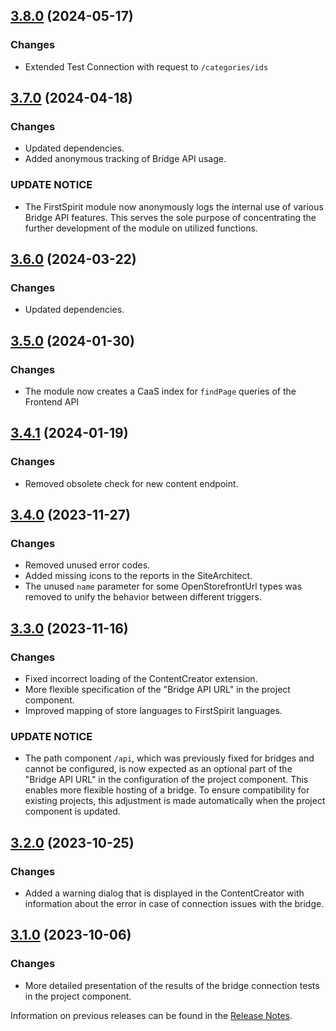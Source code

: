 ## [3.8.0](https://github.com/e-Spirit/fcecom-fsm/compare/v3.7.0...v3.8.0) (2024-05-17)

### Changes

* Extended Test Connection with request to `/categories/ids`

## [3.7.0](https://github.com/e-Spirit/fcecom-fsm/compare/v3.6.0...v3.7.0) (2024-04-18)

### Changes

* Updated dependencies.
* Added anonymous tracking of Bridge API usage.

### UPDATE NOTICE

* The FirstSpirit module now anonymously logs the internal use of various Bridge API features.
  This serves the sole purpose of concentrating the further development of the module on utilized functions.

## [3.6.0](https://github.com/e-Spirit/fcecom-fsm/compare/v3.5.0...v3.6.0) (2024-03-22)

### Changes

* Updated dependencies.

## [3.5.0](https://github.com/e-Spirit/fcecom-fsm/compare/v3.4.1...v3.5.0) (2024-01-30)

### Changes

* The module now creates a CaaS index for `findPage` queries of the Frontend API

## [3.4.1](https://github.com/e-Spirit/fcecom-fsm/compare/v3.4.0...v3.4.1) (2024-01-19)

### Changes

* Removed obsolete check for new content endpoint.

## [3.4.0](https://github.com/e-Spirit/fcecom-fsm/compare/v3.3.0...v3.4.0) (2023-11-27)

### Changes

* Removed unused error codes.
* Added missing icons to the reports in the SiteArchitect.
* The unused `name` parameter for some OpenStorefrontUrl types was removed to unify the behavior between different triggers.

## [3.3.0](https://github.com/e-Spirit/fcecom-fsm/compare/v3.2.0...v3.3.0) (2023-11-16)

### Changes

* Fixed incorrect loading of the ContentCreator extension.
* More flexible specification of the "Bridge API URL" in the project component.
* Improved mapping of store languages to FirstSpirit languages.

### UPDATE NOTICE

* The path component `/api`, which was previously fixed for bridges and cannot be configured, is now expected as an optional part of the "Bridge API
  URL" in the configuration of the project component. This enables more flexible hosting of a bridge. To ensure compatibility for existing projects,
  this adjustment is made automatically when the project component is updated.

## [3.2.0](https://github.com/e-Spirit/fcecom-fsm/compare/v3.1.0...v3.2.0) (2023-10-25)

### Changes

* Added a warning dialog that is displayed in the ContentCreator with information about the error in case of connection issues with the bridge.

## [3.1.0](https://github.com/e-Spirit/fcecom-fsm/compare/v3.0.0...v3.1.0) (2023-10-06)

### Changes

* More detailed presentation of the results of the bridge connection tests in the project component.

Information on previous releases can be found in
the [Release Notes](https://docs.e-spirit.com/ecom/fsconnect-com/FirstSpirit_Connect_for_Commerce_Releasenotes_EN.html).
